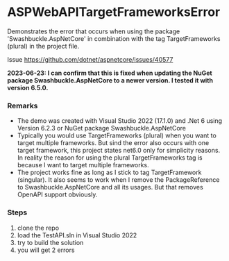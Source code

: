 # ASPWebAPITargetFrameworksError
Demonstrates the error that occurs when using the package 'Swashbuckle.AspNetCore' in combination with the tag TargetFrameworks (plural) in the project file.

Issue https://github.com/dotnet/aspnetcore/issues/40577

**2023-06-23: I can confirm that this is fixed when updating the NuGet package Swashbuckle.AspNetCore to a newer version. I tested it with version 6.5.0.**

### Remarks
- The demo was created with Visual Studio 2022 (17.1.0) and .Net 6 using Version 6.2.3 or NuGet package Swashbuckle.AspNetCore
- Typically you would use TargetFrameworks (plural) when you want to target multiple frameworks. But sind the error also occurs with one target framework, this project states net6.0 only for simplicity reasons.
In reality the reason for using the plural TargetFrameworks tag is because I want to target multiple frameworks.
- The project works fine as long as I stick to tag TargetFramework (singular).
It also seems to work when I remove the PackageReference to Swashbuckle.AspNetCore and all its usages. But that removes OpenAPI support obviously.

### Steps
1. clone the repo
2. load the TestAPI.sln in Visual Studio 2022
3. try to build the solution
3. you will get 2 errors
